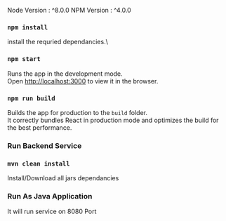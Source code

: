 Node Version : ^8.0.0
NPM Version : ^4.0.0

### `npm install`

install the requried dependancies.\

### `npm start`

Runs the app in the development mode.\
Open [http://localhost:3000](http://localhost:3000) to view it in the browser.

### `npm run build`

Builds the app for production to the `build` folder.\
It correctly bundles React in production mode and optimizes the build for the best performance.

### Run Backend Service

### `mvn clean install`

Install/Download all jars dependancies

### Run As Java Application

It will run service on 8080 Port
